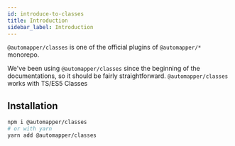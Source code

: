 ```yaml
---
id: introduce-to-classes
title: Introduction
sidebar_label: Introduction
---
```


`@automapper/classes` is one of the official plugins of `@automapper/*` monorepo.

We've been using `@automapper/classes` since the beginning of the documentations, so it should be fairly straightforward. `@automapper/classes` works with TS/ES5 Classes

## Installation

```bash
npm i @automapper/classes
# or with yarn
yarn add @automapper/classes
```


